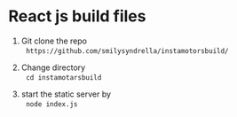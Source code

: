 # React js build files
1. Git clone the repo<br/>
   `https://github.com/smilysyndrella/instamotorsbuild/`

2. Change directory<br/>
   `cd instamotarsbuild`

2. start the static server by <br/>
   `node index.js`
